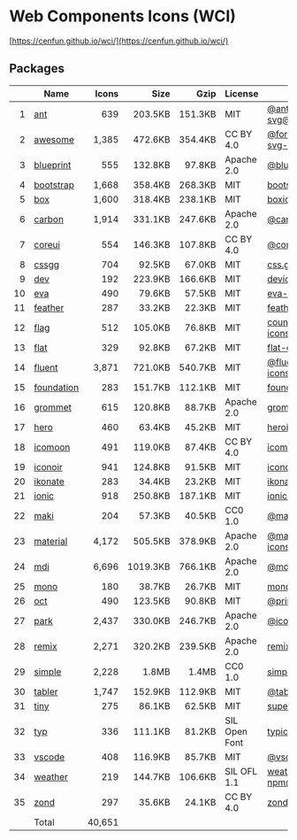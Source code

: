 # Web Components Icons (WCI)

[https://cenfun.github.io/wci/](https://cenfun.github.io/wci/)
## Packages
|  |Name                            |Icons  |Size    |Gzip    |License        |Built from                         
|-:|--------------------------------|------:|-------:|-------:|---------------|-----------------------------------
| 1|[ant](packages/ant)             |    639| 203.5KB| 151.3KB|MIT            |[@ant-design/icons-svg@4.2.1](https://github.com/ant-design/ant-design-icons)
| 2|[awesome](packages/awesome)     |  1,385| 472.6KB| 354.4KB|CC BY 4.0      |[@fortawesome/free-solid-svg-icons@6.1.1](https://github.com/FortAwesome/Font-Awesome)
| 3|[blueprint](packages/blueprint) |    555| 132.8KB|  97.8KB|Apache 2.0     |[@blueprintjs/icons@4.2.3](https://github.com/palantir/blueprint)
| 4|[bootstrap](packages/bootstrap) |  1,668| 358.4KB| 268.3KB|MIT            |[bootstrap-icons@1.8.1](https://github.com/twbs/icons)
| 5|[box](packages/box)             |  1,600| 318.4KB| 238.1KB|MIT            |[boxicons@2.1.2](https://github.com/atisawd/boxicons)
| 6|[carbon](packages/carbon)       |  1,914| 331.1KB| 247.6KB|Apache 2.0     |[@carbon/icons@11.0.2](https://github.com/carbon-design-system/carbon)
| 7|[coreui](packages/coreui)       |    554| 146.3KB| 107.8KB|CC BY 4.0      |[@coreui/icons@2.1.0](https://github.com/coreui/coreui-icons)
| 8|[cssgg](packages/cssgg)         |    704|  92.5KB|  67.0KB|MIT            |[css.gg@2.0.0](https://github.com/astrit/css.gg)
| 9|[dev](packages/dev)             |    192| 223.9KB| 166.6KB|MIT            |[devicons@1.8.0](https://github.com/vorillaz/devicons)
|10|[eva](packages/eva)             |    490|  79.6KB|  57.5KB|MIT            |[eva-icons@1.1.3](https://github.com/akveo/eva-icons)
|11|[feather](packages/feather)     |    287|  33.2KB|  22.3KB|MIT            |[feather-icons@4.29.0](https://github.com/feathericons/feather)
|12|[flag](packages/flag)           |    512| 105.0KB|  76.8KB|MIT            |[country-flag-icons@1.4.25](https://gitlab.com/catamphetamine/country-flag-icons)
|13|[flat](packages/flat)           |    329|  92.8KB|  67.2KB|MIT            |[flat-color-icons@1.1.0](https://github.com/icons8/flat-color-icons)
|14|[fluent](packages/fluent)       |  3,871| 721.0KB| 540.7KB|MIT            |[@fluentui/svg-icons@1.1.166](https://github.com/microsoft/fluentui-system-icons)
|15|[foundation](packages/foundation)|    283| 151.7KB| 112.1KB|MIT            |[foundation-icons@1.0.1](https://github.com/zurb/foundation-icon-fonts)
|16|[grommet](packages/grommet)     |    615| 120.8KB|  88.7KB|Apache 2.0     |[grommet-icons@4.7.0](https://github.com/FortAwesome/Font-Awesome)
|17|[hero](packages/hero)           |    460|  63.4KB|  45.2KB|MIT            |[heroicons@1.0.6](https://github.com/tailwindlabs/heroicons)
|18|[icomoon](packages/icomoon)     |    491| 119.0KB|  87.4KB|CC BY 4.0      |[icomoon-free-npm@0.0.0](https://github.com/Keyamoon/IcoMoon-Free)
|19|[iconoir](packages/iconoir)     |    941| 124.8KB|  91.5KB|MIT            |[iconoir@1.0.0](https://github.com/lucaburgio/iconoir)
|20|[ikonate](packages/ikonate)     |    283|  34.4KB|  23.2KB|MIT            |[ikonate@1.1.1](https://github.com/mikolajdobrucki/ikonate)
|21|[ionic](packages/ionic)         |    918| 250.8KB| 187.1KB|MIT            |[ionicons@6.0.1](https://github.com/ionic-team/ionicons)
|22|[maki](packages/maki)           |    204|  57.3KB|  40.5KB|CC0 1.0        |[@mapbox/maki@7.1.0](https://github.com/mapbox/maki)
|23|[material](packages/material)   |  4,172| 505.5KB| 378.9KB|Apache 2.0     |[@material-design-icons/svg@0.10.8](https://github.com/marella/material-design-icons)
|24|[mdi](packages/mdi)             |  6,696|1019.3KB| 766.1KB|Apache 2.0     |[@mdi/svg@6.6.96](https://github.com/Templarian/MaterialDesign-SVG)
|25|[mono](packages/mono)           |    180|  38.7KB|  26.7KB|MIT            |[mono-icons@1.3.1](https://github.com/mono-company/mono-icons)
|26|[oct](packages/oct)             |    490| 123.5KB|  90.8KB|MIT            |[@primer/octicons@17.0.0](https://github.com/primer/octicons)
|27|[park](packages/park)           |  2,437| 330.0KB| 246.7KB|Apache 2.0     |[@icon-park/svg@1.3.5](https://github.com/bytedance/IconPark)
|28|[remix](packages/remix)         |  2,271| 320.2KB| 239.5KB|Apache 2.0     |[remixicon@2.5.0](https://github.com/Remix-Design/RemixIcon)
|29|[simple](packages/simple)       |  2,228|   1.8MB|   1.4MB|CC0 1.0        |[simple-icons@6.18.0](https://github.com/simple-icons/simple-icons)
|30|[tabler](packages/tabler)       |  1,747| 152.9KB| 112.9KB|MIT            |[@tabler/icons@1.64.0](https://github.com/tabler/tabler-icons)
|31|[tiny](packages/tiny)           |    275|  86.1KB|  62.5KB|MIT            |[super-tiny-icons@0.4.0](https://github.com/edent/SuperTinyIcons)
|32|[typ](packages/typ)             |    336| 111.1KB|  81.2KB|SIL Open Font  |[typicons.font@2.1.2](https://github.com/stephenhutchings/typicons.font)
|33|[vscode](packages/vscode)       |    408| 116.9KB|  85.7KB|MIT            |[@vscode/codicons@0.0.29](https://github.com/microsoft/vscode-codicons)
|34|[weather](packages/weather)     |    219| 144.7KB| 106.6KB|SIL OFL 1.1    |[weather-icons-npm@10.0.0](https://github.com/erikflowers/weather-icons)
|35|[zond](packages/zond)           |    297|  35.6KB|  24.1KB|CC BY 4.0      |[zondicons@1.2.0](https://www.zondicons.com/)
|  |Total                           | 40,651|        |        |               |                                   